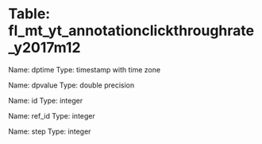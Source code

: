 Table: fl_mt_yt_annotationclickthroughrate_y2017m12
===================================================

Name: dptime
Type: timestamp with time zone

Name: dpvalue
Type: double precision

Name: id
Type: integer

Name: ref_id
Type: integer

Name: step
Type: integer

